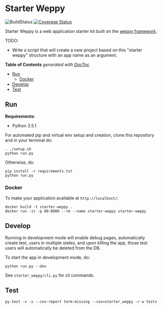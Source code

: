 # Starter Weppy
![BuildStatus](https://travis-ci.org/mijdavis2/starter_weppy.svg?branch=master)
[![Coverage Status](https://coveralls.io/repos/github/mijdavis2/starter_weppy/badge.svg?branch=master)](https://coveralls.io/github/mijdavis2/starter_weppy?branch=master)

Starter Weppy is a web application starter kit 
built on the [weppy framework](http://weppy.org/). 

TODO: 

- Write a script that will create a new project based on this "starter
weppy" structure with an app name as an argument.

<!-- START doctoc generated TOC please keep comment here to allow auto update -->
<!-- DON'T EDIT THIS SECTION, INSTEAD RE-RUN doctoc TO UPDATE -->

**Table of Contents**  *generated with [DocToc](https://github.com/thlorenz/doctoc)*

- [Run](#run)
  - [Docker](#docker)
- [Develop](#develop)
- [Test](#test)

<!-- END doctoc generated TOC please keep comment here to allow auto update -->


## Run

**Requirements**:
- Python 3.5.1

For automated pip and virtual env setup and creation, 
clone this repository and in your terminal do:

```
. ./setup.sh
python run.py
```

Otherwise, do:

```
pip install -r requirements.txt
python run.py
```

### Docker

To make your application available at ```http://localhost/```:

```
docker build -t starter-weppy .
docker run -it -p 80:8000 --rm --name starter-weppy starter-weppy
```


## Develop

Running in development mode will enable debug pages,
automatically create test, users in multiple states,
and upon killing the app, those test users will automatically be 
deleted from the DB.

To start the app in development mode, do:

```
python run.py --dev
```

See ```starter_weppy/cli.py``` for cli commands. 

## Test

```
py.test -v -s --cov-report term-missing --cov=starter_weppy -r w tests
```
